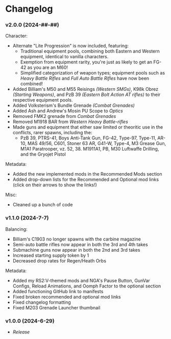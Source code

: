 # **Changelog**

### **v2.0.0 (2024-##-##)**
Character:
- Alternate "Lite Progression" is now included, featuring:
    - Traditional equipment pools, combining both Eastern and Western equipment, identical to vanilla characters.
    - Exemption from equipment rarity, you're just as likely to get an FG-42 as you are an M60!
    - Simplified categorization of weapon types; equipment pools such as *Heavy Battle Rifles* and *Full Auto Battle Rifles* have now been combined!
- Added Billiam's M50 and M55 Reisings *(Western SMGs)*, K98k Obrez *(Starting Weapons)*, and PzB 39 *(Eastern Bolt Action AT rifles)* to their respective equipment pools.
- Added Volksterism's Bundle Grenade *(Combat Grenades)*
- Added Ash and Andrew's Mosin PU Scope to *Optics*
- Removed FMK2 grenade from *Combat Grenades*
- Removed M1918 BAR from *Western Heavy Battle-rifles*
- Made guns and equipment that either saw limited or theoritic use in the conflicts, rarer spawns, including the:
    - PzB 39, PTRS-41, Boys Anti-Tank Gun, FG-42, Type-97, Type-11, AR-10, MAS 49/56, C601, Stoner 63 AR, G41-W, Type-4, M3 Grease Gun, M1A1 Paratrooper, vz. 52, 38. M1911A1, PB, M30 Luftwaffe Drilling, and the Gryojet Pistol

Metadata:
- Added the new implemented mods in the Recommended Mods section
- Added drop-down lists for the Recommended and Optional mod links (click on their arrows to show the links!)

Misc:
- Cleaned up a bunch of code

### **v1.1.0 (2024-7-7)**
Balancing:
- Billiam's C1903 no longer spawns with the carbine magazine
- Semi-auto battle rifles now appear in both the 3rd and 4th takes
- Submachine guns now appear in both the 2nd and 3rd takes
- Increased starting supply token by 1
- Decreased drop rates for Regen/Heath Orbs

Metadata:
- Added my RS2:V-themed mods and NGA's Pause Button, GunVar Configs, Reload Animations, and Oomph Factor to the optional section
- Added functioning GitHub link to manifests
- Fixed broken recommended and optional mod links
- Fixed changelog formatting
- Fixed M203 Grenade Launcher thumbnail

### **v1.0.0 (2024-6-29)**
- *Release*


